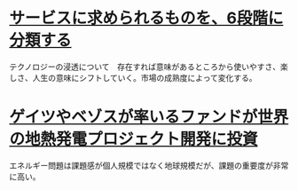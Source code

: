 # [サービスに求められるものを、6段階に分類する](https://note.mu/fladdict/n/nb35a938974d0)
テクノロジーの浸透について　存在すれば意味があるところから使いやすさ、楽しさ、人生の意味にシフトしていく。市場の成熟度によって変化する。

# [ゲイツやベゾスが率いるファンドが世界の地熱発電プロジェクト開発に投資](https://jp.techcrunch.com/2019/03/04/2019-03-03-bill-gates-and-jeff-bezos-backed-fund-invests-in-a-global-geothermal-energy-project-developer/)
エネルギー問題は課題感が個人規模ではなく地球規模だが、課題の重要度が非常に高い。


